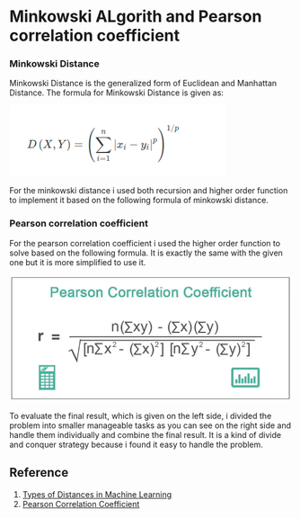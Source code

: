 # Minkowski ALgorith and Pearson correlation coefficient


### Minkowski Distance
Minkowski Distance is the generalized form of Euclidean and Manhattan Distance. The formula for Minkowski Distance is given as:

![Minkowski Distance Formula](Images/minwoski.png)

For the minkowski distance i used both recursion and higher order function to
implement it based on the following formula of minkowski distance.




### Pearson correlation coefficient


For the pearson correlation coefficient i used the higher order function to solve based
on the following formula. It is exactly the same with the given one but it is more simplified
to use it. <br>

![Pearson Correlation Formula](Images/pearson.PNG)



To evaluate the final result, which is given on the left side, i divided the problem into
smaller manageable tasks as you can see on the right side and handle them individually and
combine the final result. It is a kind of divide and conquer strategy because i found it easy
to handle the problem.


## Reference
1. [Types of Distances in Machine Learning](https://medium.com/analytics-vidhya/types-of-distances-in-machine-learning-5b1233380775)
2. [Pearson Correlation Coefficient](https://www.wallstreetmojo.com/pearson-correlation-coefficient/)
